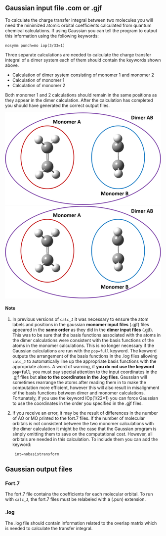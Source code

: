 ## Gaussian input file .com or .gjf

To calculate the charge transfer integral between two molecules you will need the minimized atomic orbital coefficients calculated from quantum chemical calculations. If using Gaussian you can tell the program to output this information using the following keywords:

    nosymm punch=mo iop(3/33=1)

Three separate calculations are needed to calculate the charge transfer integral of a dimer system each of them should contain the keywords shown above. 

 * Calculation of dimer system consisting of monomer 1 and monomer 2
 * Calculation of monomer 1
 * Calculation of monomer 2

Both monomer 1 and 2 calculations should remain in the same positions as they appear in the dimer calculation. After the calculation has completed you should have generated the correct output files.

![](https://github.com/JoshuaSBrown/QC_Tools/blob/figures/40EthyleneGaussianFiles.png)
<img src="https://github.com/JoshuaSBrown/QC_Tools/blob/figures/40EthyleneGaussianFiles.png">
#### Note

1. In previous versions of `calc_J` it was necessary to ensure the atom labels and positions in the gaussian **monomer input files** (.gjf) files appeared in the **same order** as they did in the **dimer input files** (.gjf). This was to be sure that the basis functions associated with the atoms in the dimer calculations were consistent with the basis functions of the atoms in the monomer calculations. This is no longer necessary if the Gaussian calculations are run with the `pop=full` keyword. The keyword outputs the arrangement of the basis functions in the .log files allowing `calc_J` to automatically line up the appropriate basis functions with the appropriate atoms. A word of warning, if **you do not use the keyword `pop=full`**, you must pay special attention to the input coordinates in the .gjf files but **also to the coordinates in the .log files**. Gaussian will sometimes rearrange the atoms after reading them in to make the computation more efficient, however this will also result in misalignment of the basis functions between dimer and monomer calculations. Fortunately, if you use the keyword  IOp(1/22=1) you can force Gaussian to use the coordinates in the order you specified in the .gjf files. 

2. If you receive an error, it may be the result of differences in the number of AO or MO printed to the fort.7 files. If the number of molecular orbitals is not consistent between the two monomer calculations with the dimer calculation it might be the case that the Gaussian program is simply omitting them to save on the computational cost. However, all orbitals are needed in this calculation. To include them you can add the keyword:

        int=nobasistransform

## Gaussian output files

### Fort.7 

The fort.7 file contains the coefficients for each molecular orbital. To run with `calc_J`, the fort.7 files must be relabeled with a (.pun) extension. 

### .log 

The .log file should contain information related to the overlap matrix which is needed to calculate the transfer integral.
